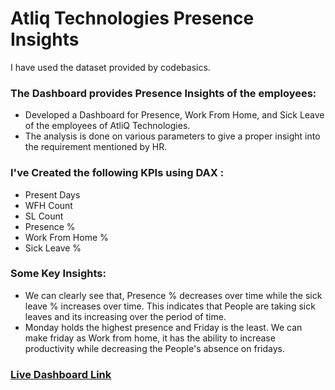 # Atliq Technologies Presence Insights

I have used the dataset provided by codebasics.

### The Dashboard provides Presence Insights of the employees: 
- Developed a Dashboard for Presence, Work From Home, and Sick Leave of the employees of AtliQ Technologies.
- The analysis is done on various parameters to give a proper insight into the requirement mentioned by HR.

###  I've Created the following KPIs using DAX :
- Present Days
- WFH Count
- SL Count
- Presence %
- Work From Home %
- Sick Leave %

### Some Key Insights:
- We can clearly see that, Presence % decreases over time while the sick leave % increases over time. This indicates that People are taking sick leaves and its increasing over the period of time.
- Monday holds the highest presence and Friday is the least. We can make friday as Work from home, it has the ability to increase productivity while decreasing the People's absence on fridays.

### [Live Dashboard Link](https://app.powerbi.com/view?r=eyJrIjoiZWYxNmVhY2QtNjVkOS00MDUxLWFjYzYtYWNmY2I0ZTA0ZWI5IiwidCI6ImRmODY3OWNkLWE4MGUtNDVkOC05OWFjLWM4M2VkN2ZmOTVhMCJ9)
